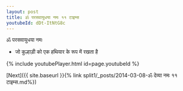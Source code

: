 ```yaml
---
layout: post
title: ॐ परसवायुधया नमः ११ टाइम्स
youtubeId: dDt-ItNtG8c
---
```

 
 
 ॐ परसवायुधया नमः  
 
 -  जो कुल्हाड़ी को एक हथियार के रूप में रखता है 
 
  
 
  
 
 
 
 
 
 


{% include youtubePlayer.html id=page.youtubeId %}
 
[Next]({{ site.baseurl }}{% link  split1/_posts/2014-03-08-ॐ देव्या नमः ११ टाइम्स.md%})
 
